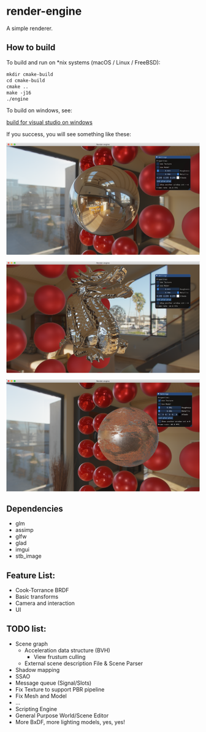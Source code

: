 # render-engine

A simple renderer.

## How to build

To build and run on *nix systems (macOS / Linux / FreeBSD):

```
mkdir cmake-build
cd cmake-build
cmake ..
make -j16
./engine
```

To build on windows, see:

[build for visual studio on windows](./doc/How-to-build-under-M$-Windows.md)

If you success, you will see something like these:

![screenshot1](doc/screenshot1.png)

![screenshot3](doc/screenshot3.png)

![screenshot2](doc/screenshot2.png)


## Dependencies

- glm
- assimp
- glfw
- glad
- imgui
- stb_image

## Feature List:

- Cook-Torrance BRDF
- Basic transforms
- Camera and  interaction
- UI

## TODO list:

- Scene graph
  - Acceleration data structure (BVH)
    - View frustum culling
  - External scene description File & Scene Parser
- Shadow mapping
- SSAO
- Message queue (Signal/Slots)
- Fix Texture to support PBR pipeline
- Fix Mesh and Model
- ...
- Scripting Engine
- General Purpose World/Scene Editor
- More BxDF, more lighting models, yes, yes!

